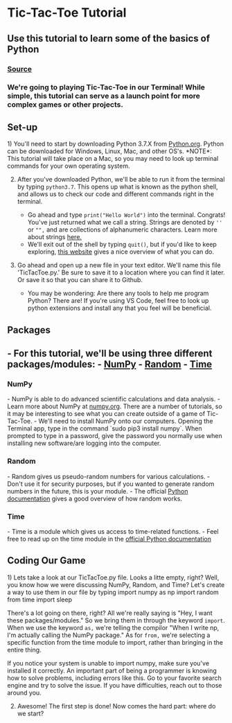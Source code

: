 <h1>Tic-Tac-Toe Tutorial</h1>
<h2>Use this tutorial to learn some of the basics of Python</h2>
<h3><a href="https://www.geeksforgeeks.org/python-implementation-automatic-tic-tac-toe-game-using-random-number/">Source</a></h3>

<h3>We're going to playing Tic-Tac-Toe in our Terminal! While simple, this tutorial can serve as a launch point for more complex games or other projects.</h3>

<h2>Set-up</h2>
1) You'll need to start by downloading Python 3.7.X from <a href="https://www.python.org" target="_blank">Python.org</a>. Python can be downloaded for Windows, Linux, Mac, and other OS's. 
*NOTE*: This tutorial will take place on a Mac, so you may need to look up terminal commands for your own operating system.

2) After you've downloaded Python, we'll be able to run it from the terminal by typing `python3.7`. This opens up what is known as the python shell, and allows us to check our code and different commands right in the terminal. 
    - Go ahead and type `print("Hello World")` into the terminal. Congrats! You've just returned what we call a string. Strings are denoted by `''` or `"",` and are collections of alphanumeric characters. Learn more about strings <a href="https://www.w3schools.com/python/python_strings.asp" target="_blank">here.</a>
    - We'll exit out of the shell by typing `quit()`, but if you'd like to keep exploring, <a href="https://www.python-course.eu/python3_interactive.php" target="_blank"> this website</a> gives a nice overview of what you can do. 

3) Go ahead and open up a new file in your text editor. We'll name this file 'TicTacToe.py.' Be sure to save it to a location where you can find it later. Or save it so that you can share it to Github. 
    - You may be wondering: Are there any tools to help me program Python? There are! If you're using VS Code, feel free to look up python extensions and install any that you feel will be beneficial. 

<h2>Packages<h2>
    - For this tutorial, we'll be using three different packages/modules:
       - <a href="https://numpy.org">NumPy</a>
       - <a href="https://docs.python.org/2/library/random.html">Random</a>
       - <a href="https://docs.python.org/3/library/time.html">Time</a>
    <h3>NumPy</h3>
        - NumPy is able to do advanced scientific calculations and data analysis.  
        - Learn more about NumPy at <a href="https://numpy.org">numpy.org</a>. There are a number of tutorials, so it may be interesting to see what you can create outside of a game of Tic-Tac-Toe.
        - We'll need to install NumPy onto our computers. Opening the Terminal app, type in the command `sudo pip3 install numpy`. When prompted to type in a password, give the password you normally use when installing new software/are logging into the computer. 
    <h3>Random</h3>
        - Random gives us pseudo-random numbers for various calculations. 
        - Don't use it for security purposes, but if you wanted to generate random numbers in the future, this is your module.
        - The official <a href="https://docs.python.org/3/library/random.html">Python documentation</a> gives a good overview of how random works.
    <h3>Time</h3>
        - Time is a module which gives us access to time-related functions. 
        - Feel free to read up on the time module in the <a href="https://docs.python.org/3/library/time.html">official Python documentation</a>

<h2>Coding Our Game</h2>
    1) Lets take a look at our TicTacToe.py file. Looks a litte empty, right? Well, you know how we were discussing NumPy, Random, and Time? Let's create a way to use them in our file by typing
        import numpy as np
        import random
        from time import sleep
      
   There's a lot going on there, right? All we're really saying is "Hey, I want these packages/modules." So we bring them in through the keyword `import`. When we use the keyword `as,` we're telling the compilor "When I write np, I'm actually calling the NumPy package." As for `from,` we're selecting a specific function from the time module to import, rather than bringing in the entire thing.

   If you notice your system is unable to import numpy, make sure you've installed it correctly. An important part of being a programmer is knowing how to solve problems, including errors like this. Go to your favorite search engine and try to solve the issue. If you have difficulties, reach out to those around you.

   2) Awesome! The first step is done! Now comes the hard part: where do we start?



